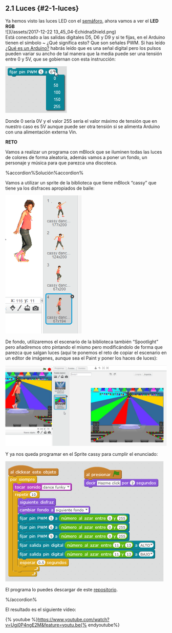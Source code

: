 ## 2.1 Luces {#2-1-luces}

Ya hemos visto las luces LED con el [semáforo](../tema_1_como_utilizar_echidna/12_como_se_programa_echidna_shield.md#1-2-1-programaci-n-gr-fica-con-mblock), ahora vamos a ver el **LED RGB**  
![](/assets/2017-12-22 13_45_04-EchidnaShield.png)  
Está conectado a las salidas digitales D5, D6 y D9 y si te fijas, en el Arduino tienen el símbolo ~ ¿Qué significa esto? Que son señales PWM. Si has leído [¿Qué es un Arduino?](../tema_1_como_utilizar_echidna/11_que_es_echidnashield.md#1-1-1-primero-qu-es-arduino-qu-es-una-shield) habrás leído que es una señal digital pero los pulsos pueden variar su ancho de tal manera que la media puede ser una tensión entre 0 y 5V, que se gobiernan con esta instrucción:

![](/images/image36.png)

Donde 0 sería 0V y el valor 255 sería el valor máximo de tensión que en nuestro caso es 5V aunque puede ser otra tensión si se alimenta Arduino con una alimentación externa Vin.

**RETO**

Vamos a realizar un programa con mBlock que se iluminen todas las luces de colores de forma aleatoria, además vamos a poner un fondo, un personaje y música para que parezca una discoteca.

%accordion%Solución%accordion%



Vamos a utilizar un sprite de la biblioteca que tiene mBlock “cassy” que tiene ya los disfraces apropiados de baile:

![](/images/image77.png)

De fondo, utilizaremos el escenario de la biblioteca también “Spootlight” pero añadiremos otro pintando el mismo pero modificándolo de forma que parezca que salgan luces \(aquí te ponemos el reto de copiar el escenario en un editor de imágenes, aunque sea el Paint y poner los haces de luces\):

![](/images/image27.png)

Y ya nos queda programar en el Sprite cassy para cumplir el enunciado:

![](/images/image54.png)

El programa lo puedes descargar de este [repositorio](https://www.google.com/url?q=https://drive.google.com/drive/folders/1pXcRUqMM7q_UK0QhILd9QwLe8KtPCM5m?usp%3Dsharing&sa=D&ust=1513946282845000&usg=AFQjCNFQB4Zf3zyqNCr_9ynL06x8skFTKg).

%/accordion%

El resultado es el siguiente vídeo:

{% youtube %}https://www.youtube.com/watch?v=Ugj0P4ngE2M&feature=youtu.be{% endyoutube%}
